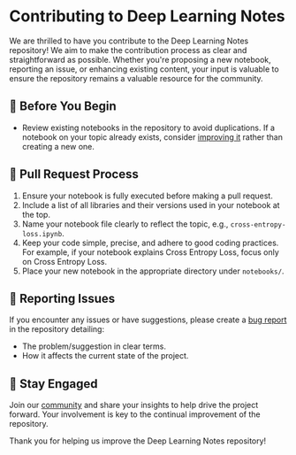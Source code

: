 # Contributing to Deep Learning Notes

We are thrilled to have you contribute to the Deep Learning Notes repository! We aim to make the contribution process as clear and straightforward as possible. Whether you're proposing a new notebook, reporting an issue, or enhancing existing content, your input is valuable to ensure the repository remains a valuable resource for the community.

## 📝 Before You Begin

- Review existing notebooks in the repository to avoid duplications. If a notebook on your topic already exists, consider [improving it](https://github.com/semilleroCV/deep-learning-notes/issues/new?assignees=&labels=enhancement&projects=&template=feature-report.yml) rather than creating a new one.

## 🔄 Pull Request Process

1. Ensure your notebook is fully executed before making a pull request.
2. Include a list of all libraries and their versions used in your notebook at the top.
3. Name your notebook file clearly to reflect the topic, e.g., `cross-entropy-loss.ipynb`.
4. Keep your code simple, precise, and adhere to good coding practices. For example, if your notebook explains Cross Entropy Loss, focus only on Cross Entropy Loss.
5. Place your new notebook in the appropriate directory under `notebooks/`.

## 🐞 Reporting Issues

If you encounter any issues or have suggestions, please create a [bug report]() in the repository detailing:
- The problem/suggestion in clear terms.
- How it affects the current state of the project.

## 💬 Stay Engaged

Join our [community](https://discord.gg/MkCpdsHZzJ) and share your insights to help drive the project forward. Your involvement is key to the continual improvement of the repository.

Thank you for helping us improve the Deep Learning Notes repository!
